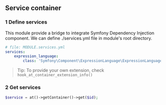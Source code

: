 ## Service container

### 1 Define services

This module provide a bridge to integrate Symfony Dependency Injection component.
We can define ./services.yml file in module's root directory.

```yaml
# file: MODULE.services.yml
services:
    expression_language:
        class: 'Symfony\Component\ExpressionLanguage\ExpressionLanguage'
```

> Tip: To provide your own extension, check `hook_at_container_extension_info()`

### 2 Get services

```php
$service = at()->getContainer()->get($id);
```
